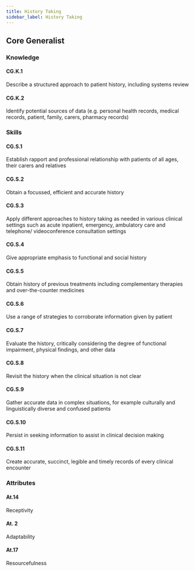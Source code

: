 ```yaml
---
title: History Taking
sidebar_label: History Taking
---
```

## Core Generalist

### Knowledge

#### CG.K.1

Describe a structured approach to patient history, including systems review 

#### CG.K.2

Identify potential sources of data (e.g. personal health records, medical records, patient, family, carers, pharmacy records)

### Skills

#### CG.S.1

Establish rapport and professional relationship with patients of all ages, their carers and relatives 

#### CG.S.2

Obtain a focussed, efficient and accurate history 

#### CG.S.3

Apply different approaches to history taking as needed in various clinical settings such as acute inpatient, emergency, ambulatory care and telephone/ videoconference consultation settings 

#### CG.S.4

Give appropriate emphasis to functional and social history 

#### CG.S.5

Obtain history of previous treatments including complementary therapies and over-the-counter medicines 

#### CG.S.6

Use a range of strategies to corroborate information given by patient 

#### CG.S.7

Evaluate the history, critically considering the degree of functional impairment, physical findings, and other data 

#### CG.S.8

Revisit the history when the clinical situation is not clear 

#### CG.S.9

Gather accurate data in complex situations, for example culturally and linguistically diverse and confused patients 

#### CG.S.10

Persist in seeking information to assist in clinical decision making

#### CG.S.11

Create accurate, succinct, legible and timely records of every clinical encounter

### Attributes

#### At.14

Receptivity

#### At. 2

Adaptability

#### At.17

Resourcefulness